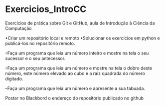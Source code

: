 # Exercicios_IntroCC
 Exercícios de prática sobre Git e GitHub, aula de Introdução à Ciência da Computação

•Criar um repositório local e remoto
•Solucionar os exercícios em python e publicá-los no repositório remoto.

–Faça um programa que leia um número inteiro e mostre na tela o seu sucessor e o seu antecessor.

–Faça um programa que leia um número e mostre na tela o dobro deste número, este número elevado ao cubo e a raiz quadrada do número digitado.

–Faça um programa que leia um número e apresente a sua tabuada.

Postar no Blackbord o endereço do repositório publicado no github